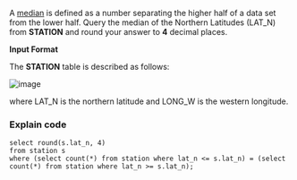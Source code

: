 A [median](https://en.wikipedia.org/wiki/Median) is defined as a number separating the higher half of a data set from the lower half. Query the median of the Northern Latitudes (LAT_N) from **STATION** and round your answer to **4** decimal places.

**Input Format**

The **STATION** table is described as follows:

![image](https://s3.amazonaws.com/hr-challenge-images/9336/1449345840-5f0a551030-Station.jpg)

where LAT_N is the northern latitude and LONG_W is the western longitude.

### Explain code
```
select round(s.lat_n, 4)  
from station s
where (select count(*) from station where lat_n <= s.lat_n) = (select count(*) from station where lat_n >= s.lat_n);
```
